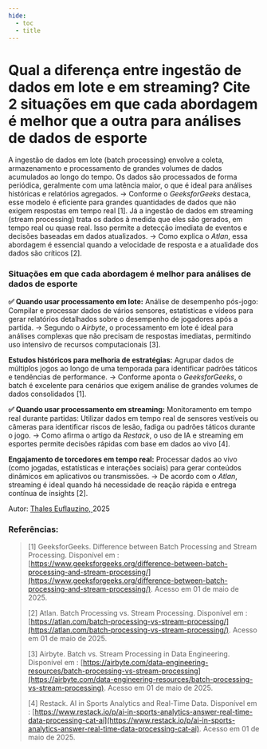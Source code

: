 ```yaml
---
hide:
  - toc
  - title
---
```


# **Qual a diferença entre ingestão de dados em lote e em streaming? Cite 2 situações em que cada abordagem é melhor que a outra para análises de dados de esporte**

A ingestão de dados em lote (batch processing) envolve a coleta, armazenamento e processamento de grandes volumes de dados acumulados ao longo do tempo. Os dados são processados de forma periódica, geralmente com uma latência maior, o que é ideal para análises históricas e relatórios agregados.
 → Conforme o *GeeksforGeeks* destaca, esse modelo é eficiente para grandes quantidades de dados que não exigem respostas em tempo real [1].
Já a ingestão de dados em streaming (stream processing) trata os dados à medida que eles são gerados, em tempo real ou quase real. Isso permite a detecção imediata de eventos e decisões baseadas em dados atualizados.
 → Como explica o *Atlan*, essa abordagem é essencial quando a velocidade de resposta e a atualidade dos dados são críticos [2].

### Situações em que cada abordagem é melhor para análises de dados de esporte

**✅ Quando usar processamento em lote:**
Análise de desempenho pós-jogo:
 Compilar e processar dados de vários sensores, estatísticas e vídeos para gerar relatórios detalhados sobre o desempenho de jogadores após a partida.
 → Segundo o *Airbyte*, o processamento em lote é ideal para análises complexas que não precisam de respostas imediatas, permitindo uso intensivo de recursos computacionais [3].

**Estudos históricos para melhoria de estratégias:**
 Agrupar dados de múltiplos jogos ao longo de uma temporada para identificar padrões táticos e tendências de performance.
 → Conforme aponta o *GeeksforGeeks*, o batch é excelente para cenários que exigem análise de grandes volumes de dados consolidados [1].

**✅ Quando usar processamento em streaming:**
Monitoramento em tempo real durante partidas:
 Utilizar dados em tempo real de sensores vestíveis ou câmeras para identificar riscos de lesão, fadiga ou padrões táticos durante o jogo.
 → Como afirma o artigo da *Restack*, o uso de IA e streaming em esportes permite decisões rápidas com base em dados ao vivo [4].

**Engajamento de torcedores em tempo real:**
 Processar dados ao vivo (como jogadas, estatísticas e interações sociais) para gerar conteúdos dinâmicos em aplicativos ou transmissões.
 → De acordo com o *Atlan*, streaming é ideal quando há necessidade de reação rápida e entrega contínua de insights [2].


<p style="font-size: 14px;"> Autor: <a href=https://github.com/thaleseuflauzino.>Thales Euflauzino, </a>2025</p>

### Referências:

> [1] GeeksforGeeks. Difference between Batch Processing and Stream Processing. Disponível em : [https://www.geeksforgeeks.org/difference-between-batch-processing-and-stream-processing/](https://www.geeksforgeeks.org/difference-between-batch-processing-and-stream-processing/). Acesso em 01 de maio de 2025.
> 
> [2] Atlan. Batch Processing vs. Stream Processing. Disponível em : [https://atlan.com/batch-processing-vs-stream-processing/](https://atlan.com/batch-processing-vs-stream-processing/). Acesso em 01 de maio de 2025.
> 
> [3] Airbyte. Batch vs. Stream Processing in Data Engineering. Disponível em : [https://airbyte.com/data-engineering-resources/batch-processing-vs-stream-processing](https://airbyte.com/data-engineering-resources/batch-processing-vs-stream-processing). Acesso em 01 de maio de 2025.
> 
> [4] Restack. AI in Sports Analytics and Real-Time Data. Disponível em : [https://www.restack.io/p/ai-in-sports-analytics-answer-real-time-data-processing-cat-ai](https://www.restack.io/p/ai-in-sports-analytics-answer-real-time-data-processing-cat-ai). Acesso em 01 de maio de 2025.
